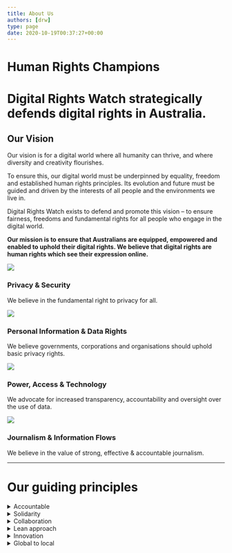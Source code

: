 ```yaml
---
title: About Us
authors: [drw]
type: page
date: 2020-10-19T00:37:27+00:00
---
```


# Human Rights Champions

# Digital Rights Watch strategically defends digital rights in Australia.

## Our Vision

Our vision is for a digital world where all humanity can thrive, and where diversity and creativity flourishes.

To ensure this, our digital world must be underpinned by equality, freedom and established human rights principles. Its evolution and future must be guided and driven by the interests of all people and the environments we live in.

Digital Rights Watch exists to defend and promote this vision – to ensure fairness, freedoms and fundamental rights for all people who engage in the digital world.

**Our mission is to ensure that Australians are equipped, empowered and enabled to uphold their digital rights. We believe that digital rights are human rights which see their expression online.**


![](/wp-content/uploads/2020/10/vision-icon-1.png)

### Privacy & Security

We believe in the fundamental right to privacy for all.

![](/wp-content/uploads/2020/10/vision-icon-2.png)

### Personal Information & Data Rights

We believe governments, corporations and organisations should uphold basic privacy rights.

![](/wp-content/uploads/2020/10/vision-icon-3.png)

### Power, Access & Technology

We advocate for increased transparency, accountability and oversight over the use of data.

![](/wp-content/uploads/2020/10/vision-icon-4.png)

### Journalism & Information Flows

We believe in the value of strong, effective & accountable journalism.

---

# Our guiding principles

<details>
  <summary>Accountable</summary>
We are trustworthy, honest and have integrity. Our funding sources will be public domain and we will be transparent on how our financial expenditure and work contributes to our purpose.
</details>

<details>
  <summary>Solidarity</summary>
Our work will be driven by the interests of the public, and we will work in partnership with civil society and grassroots initiatives that share our vision.
</details>

<details>
  <summary>Collaboration</summary>
We recognise there are other organisations working in the space of defending and promoting digital rights, and we will strive to work in partnership, in a non-competitive way with others.
</details>

<details>
  <summary>Lean approach</summary>
We are committed to implementing projects and activities in an efficient and cost-effective way, and incorporating lessons learned to improve our impact.
</details>

<details>
  <summary>Innovation</summary>
We will aim to push boundaries and use tactics and strategies that are 'outside-the-box'. We will work with artists and the creative community to help drive positive change.
</details>

<details>
  <summary>Global to local</summary>
We recognise that the digital world is borderless and we will work with allies from around the world to contribute to a global digital rights movement and maximise the local impact of our work.
</details>
